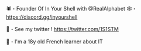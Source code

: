 🕷️・Founder Of In Your Shell with @RealAlphabet
🕸️・https://discord.gg/inyourshell

🐤・See my twitter ! https://twitter.com/1S1STM

🐸・I'm a 18y old French learner about IT
